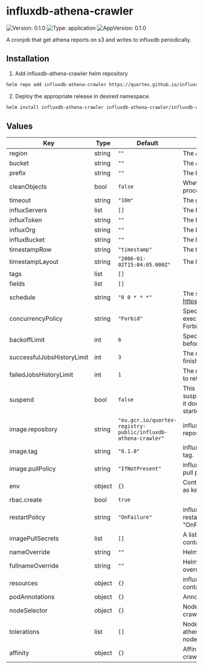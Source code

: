 # influxdb-athena-crawler

![Version: 0.1.0](https://img.shields.io/badge/Version-0.1.0-informational?style=flat-square) ![Type: application](https://img.shields.io/badge/Type-application-informational?style=flat-square) ![AppVersion: 0.1.0](https://img.shields.io/badge/AppVersion-0.1.0-informational?style=flat-square)

A cronjob that get athena reports on s3 and writes to influxdb periodically.

## Installation

1. Add influxdb-athena-crawler helm repository

```sh
helm repo add influxdb-athena-crawler https://quortex.github.io/influxdb-athena-crawler
```

2. Deploy the appropriate release in desired namespace.

```sh
helm install influxdb-athena-crawler influxdb-athena-crawler/influxdb-athena-crawler -n <NAMESPACE>>
```

## Values

| Key | Type | Default | Description |
|-----|------|---------|-------------|
| region | string | `""` | The AWS region. |
| bucket | string | `""` | The AWS bucket to watch. |
| prefix | string | `""` | The bucket prefix. |
| cleanObjects | bool | `false` | Whether to delete S3 objects after processing them. |
| timeout | string | `"10m"` | The global timeout. |
| influxServers | list | `[]` | The InfluxDB servers addresses. |
| influxToken | string | `""` | The InfluxDB token. |
| influxOrg | string | `""` | The InfluxDB org to write to. |
| influxBucket | string | `""` | The InfluxDB bucket write to. |
| timestampRow | string | `"timestamp"` | The timestamp row in CSV. |
| timestampLayout | string | `"2006-01-02T15:04:05.000Z"` | The layout to parse timestamp. |
| tags | list | `[]` |  |
| fields | list | `[]` |  |
| schedule | string | `"0 0 * * *"` | The schedule in Cron format, see https://en.wikipedia.org/wiki/Cron. |
| concurrencyPolicy | string | `"Forbid"` | Specifies how to treat concurrent executions of a Job (Allow / Forbid / Replace). |
| backoffLimit | int | `6` | Specifies the number of retries before marking a job as failed. |
| successfulJobsHistoryLimit | int | `3` | The number of successful finished jobs to retain. |
| failedJobsHistoryLimit | int | `1` | The number of failed finished jobs to retain. |
| suspend | bool | `false` | This flag tells the controller to suspend subsequent executions, it does not apply to already started executions. |
| image.repository | string | `"eu.gcr.io/quortex-registry-public/influxdb-athena-crawler"` | influxdb-athena-crawler image repository. |
| image.tag | string | `"0.1.0"` | influxdb-athena-crawler image tag. |
| image.pullPolicy | string | `"IfNotPresent"` | influxdb-athena-crawler image pull policy. |
| env | object | `{}` | Container environment variables as key values. |
| rbac.create | bool | `true` |  |
| restartPolicy | string | `"OnFailure"` | influxdb-athena-crawler restartPolicy (supported values: "OnFailure", "Never"). |
| imagePullSecrets | list | `[]` | A list of secrets used to pull containers images. |
| nameOverride | string | `""` | Helm's name computing override. |
| fullnameOverride | string | `""` | Helm's fullname computing override. |
| resources | object | `{}` | influxdb-athena-crawler container required resources. |
| podAnnotations | object | `{}` | Annotations to be added to pods. |
| nodeSelector | object | `{}` | Node labels for influxdb-athena-crawler pod assignment. |
| tolerations | list | `[]` | Node tolerations for influxdb-athena-crawler scheduling to nodes with taints. |
| affinity | object | `{}` | Affinity for influxdb-athena-crawler pod assignment. |

